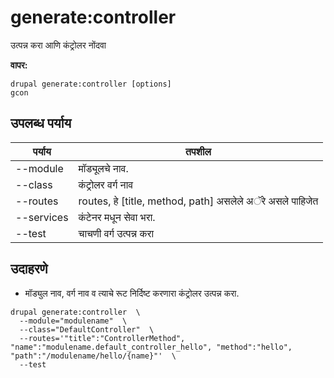 # generate:controller
उत्पन्न करा आणि कंट्रोलर नोंदवा

**वापर:**
```
drupal generate:controller [options]
gcon
```

## उपलब्ध पर्याय
पर्याय | तपशील
-------|-------------
--module | मॉड्यूलचे नाव.
--class | कंट्रोलर वर्ग नाव
--routes | routes, हे [title, method, path] असलेले अॅरे असले पाहिजेत
--services | कंटेनर मधून सेवा भरा.
--test | चाचणी वर्ग उत्पन्न करा

## उदाहरणे
* मॉड्युल नाव, वर्ग नाव व त्याचे रूट निर्दिष्ट करणारा कंट्रोलर उत्पन्न करा.
```
drupal generate:controller  \
  --module="modulename"  \
  --class="DefaultController"  \
  --routes='"title":"ControllerMethod", "name":"modulename.default_controller_hello", "method":"hello", "path":"/modulename/hello/{name}"'  \
  --test
```
